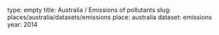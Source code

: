 type: empty
title: Australia / Emissions of pollutants
slug: places/australia/datasets/emissions
place: australia
dataset: emissions
year: 2014

